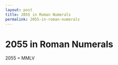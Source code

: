 ```yaml
---
layout: post
title: 2055 in Roman Numerals
permalink: 2055-in-roman-numerals
---
```


# 2055 in Roman Numerals

2055 = MMLV
